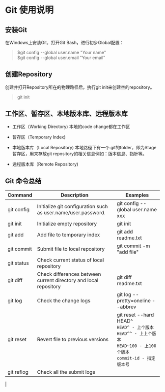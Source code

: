 # Git 使用说明

## 安装Git
在Windows上安装Git，打开Git Bash，进行初步Global配置：
> $git config --global user.name "Your name" <br/>
> $git config --global user.email "Your email"

## 创建Repository
创建并打开Repository所在的物理路径后，执行git init来创建空的repository。
> git init <br/>

## 工作区、暂存区、本地版本库、远程版本库
- 工作区（Working Directory)
  本地的code change都在工作区
- 暂存区（Temporary Index)
  
- 本地版本库（Local Repository)
  本地路径下有一个.git的folder，即为Stage暂存区，用来存放git repository的相关信息例如：版本信息、指针等。
  
- 远程版本库（Remote Repository)




## Git 命令总结

| Command | Description | Examples |
| -------| ------- | ------- |
| git config | Initialize git configuration such as user.name/user.password. | git config --global user.name xxx |
| git init | Initialize empty repository | git init |
| git add | Add file to temporary index | git add readme.txt |
| git commit | Submit file to local repository | git commit -m "add file" |
| git status | Check current status of local repository | |
| git diff | Check differences between current directory and local repository | git diff readme.txt |
| git log | Check the change logs | git log --pretty=oneline --abbrev |
| git reset | Revert file to previous versions | git reset --hard HEAD^ <br/> `HEAD^ - 上个版本`<br/>`HEAD^^ - 上上个版本`<br/>`HEAD~100 - 上100个版本`<br />`commit-id - 指定版本号` |
| git reflog | Check all the submit logs| |
| 
